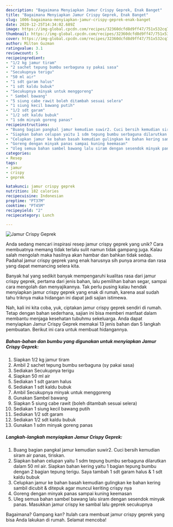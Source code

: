 ```yaml
---
description: "Bagaimana Menyiapkan Jamur Crispy Geprek, Enak Banget"
title: "Bagaimana Menyiapkan Jamur Crispy Geprek, Enak Banget"
slug: 1006-bagaimana-menyiapkan-jamur-crispy-geprek-enak-banget
date: 2020-12-25T14:34:02.689Z
image: https://img-global.cpcdn.com/recipes/32360dcfd8d9ff47/751x532cq70/jamur-crispy-geprek-foto-resep-utama.jpg
thumbnail: https://img-global.cpcdn.com/recipes/32360dcfd8d9ff47/751x532cq70/jamur-crispy-geprek-foto-resep-utama.jpg
cover: https://img-global.cpcdn.com/recipes/32360dcfd8d9ff47/751x532cq70/jamur-crispy-geprek-foto-resep-utama.jpg
author: Milton Guzman
ratingvalue: 3.1
reviewcount: 5
recipeingredient:
- "1/2 kg jamur tiram"
- "2 sachet tepung bumbu serbaguna sy pakai sasa"
- "Secukupnya terigu"
- "50 ml air"
- "1 sdt garam halus"
- "1 sdt kaldu bubuk"
- "Secukupnya minyak untuk menggoreng"
- " Sambel bawang"
- "5 siung cabe rawit boleh ditambah sesuai selera"
- "1 siung kecil bawang putih"
- "1/2 sdt garam"
- "1/2 sdt kaldu bubuk"
- "1 sdm minyak goreng panas"
recipeinstructions:
- "Buang bagian pangkal jamur kemudian suwir2. Cuci bersih kemudian siram air panas, tiriskan."
- "Siapkan bahan celupan yaitu 1 sdm tepung bumbu serbaguna dilarutkan dalam 50 ml air. Siapkan bahan kering yaitu 1 bagian tepung bumbu dengan 2 bagian tepung terigu. Saya tambah 1 sdt garam halus &amp; 1 sdt kaldu bubuk"
- "Celupkan jamur ke bahan basah kemudian gulingkan ke bahan kering sambil dicubit &amp; ditepuk agar muncul keriting crispy nya"
- "Goreng dengan minyak panas sampai kuning keemasan"
- "Uleg semua bahan sambel bawang lalu siram dengan sesendok minyak panas. Masukkan jamur crispy ke sambal lalu geprek secukupnya"
categories:
- Resep
tags:
- jamur
- crispy
- geprek

katakunci: jamur crispy geprek 
nutrition: 182 calories
recipecuisine: Indonesian
preptime: "PT37M"
cooktime: "PT45M"
recipeyield: "2"
recipecategory: Lunch

---
```



![Jamur Crispy Geprek](https://img-global.cpcdn.com/recipes/32360dcfd8d9ff47/751x532cq70/jamur-crispy-geprek-foto-resep-utama.jpg)

Anda sedang mencari inspirasi resep jamur crispy geprek yang unik? Cara membuatnya memang tidak terlalu sulit namun tidak gampang juga. Kalau salah mengolah maka hasilnya akan hambar dan bahkan tidak sedap. Padahal jamur crispy geprek yang enak harusnya sih punya aroma dan rasa yang dapat memancing selera kita.

Banyak hal yang sedikit banyak mempengaruhi kualitas rasa dari jamur crispy geprek, pertama dari jenis bahan, lalu pemilihan bahan segar, sampai cara mengolah dan menyajikannya. Tak perlu pusing kalau hendak menyiapkan jamur crispy geprek yang enak di rumah, karena asal sudah tahu triknya maka hidangan ini dapat jadi sajian istimewa.




Nah, kali ini kita coba, yuk, ciptakan jamur crispy geprek sendiri di rumah. Tetap dengan bahan sederhana, sajian ini bisa memberi manfaat dalam membantu menjaga kesehatan tubuhmu sekeluarga. Anda dapat menyiapkan Jamur Crispy Geprek memakai 13 jenis bahan dan 5 langkah pembuatan. Berikut ini cara untuk membuat hidangannya.

<!--inarticleads1-->

##### Bahan-bahan dan bumbu yang digunakan untuk menyiapkan Jamur Crispy Geprek:

1. Siapkan 1/2 kg jamur tiram
1. Ambil 2 sachet tepung bumbu serbaguna (sy pakai sasa)
1. Sediakan Secukupnya terigu
1. Siapkan 50 ml air
1. Sediakan 1 sdt garam halus
1. Sediakan 1 sdt kaldu bubuk
1. Ambil Secukupnya minyak untuk menggoreng
1. Gunakan  Sambel bawang
1. Siapkan 5 siung cabe rawit (boleh ditambah sesuai selera)
1. Sediakan 1 siung kecil bawang putih
1. Sediakan 1/2 sdt garam
1. Sediakan 1/2 sdt kaldu bubuk
1. Gunakan 1 sdm minyak goreng panas




<!--inarticleads2-->

##### Langkah-langkah menyiapkan Jamur Crispy Geprek:

1. Buang bagian pangkal jamur kemudian suwir2. Cuci bersih kemudian siram air panas, tiriskan.
1. Siapkan bahan celupan yaitu 1 sdm tepung bumbu serbaguna dilarutkan dalam 50 ml air. Siapkan bahan kering yaitu 1 bagian tepung bumbu dengan 2 bagian tepung terigu. Saya tambah 1 sdt garam halus &amp; 1 sdt kaldu bubuk
1. Celupkan jamur ke bahan basah kemudian gulingkan ke bahan kering sambil dicubit &amp; ditepuk agar muncul keriting crispy nya
1. Goreng dengan minyak panas sampai kuning keemasan
1. Uleg semua bahan sambel bawang lalu siram dengan sesendok minyak panas. Masukkan jamur crispy ke sambal lalu geprek secukupnya




Bagaimana? Gampang kan? Itulah cara membuat jamur crispy geprek yang bisa Anda lakukan di rumah. Selamat mencoba!
